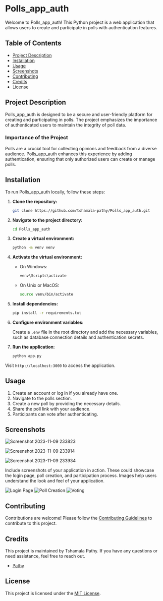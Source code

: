 # Polls_app_auth

Welcome to Polls_app_auth! This Python project is a web application that allows users to create and participate in polls with authentication features.

## Table of Contents

- [Project Description](#project-description)
- [Installation](#installation)
- [Usage](#usage)
- [Screenshots](#screenshots)
- [Contributing](#contributing)
- [Credits](#credits)
- [License](#license)

## Project Description

Polls_app_auth is designed to be a secure and user-friendly platform for creating and participating in polls. The project emphasizes the importance of authenticated users to maintain the integrity of poll data.

### Importance of the Project

Polls are a crucial tool for collecting opinions and feedback from a diverse audience. Polls_app_auth enhances this experience by adding authentication, ensuring that only authorized users can create or manage polls.

## Installation

To run Polls_app_auth locally, follow these steps:

1. **Clone the repository:**

    ```bash
    git clone https://github.com/tshamala-pathy/Polls_app_auth.git
    ```

2. **Navigate to the project directory:**

    ```bash
    cd Polls_app_auth
    ```

3. **Create a virtual environment:**

    ```bash
    python -m venv venv
    ```

4. **Activate the virtual environment:**

    - On Windows:

        ```bash
        venv\Scripts\activate
        ```

    - On Unix or MacOS:

        ```bash
        source venv/bin/activate
        ```

5. **Install dependencies:**

    ```bash
    pip install -r requirements.txt
    ```

6. **Configure environment variables:**

    Create a `.env` file in the root directory and add the necessary variables, such as database connection details and authentication secrets.

7. **Run the application:**

    ```bash
    python app.py
    ```

Visit `http://localhost:3000` to access the application.

## Usage

1. Create an account or log in if you already have one.
2. Navigate to the polls section.
3. Create a new poll by providing the necessary details.
4. Share the poll link with your audience.
5. Participants can vote after authenticating.

## Screenshots
![Screenshot 2023-11-09 233823](https://github.com/tshamala-pathy/Polls_app_auth/assets/146994366/aef34a21-f62f-41e7-bb45-a360f4d6a390)

![Screenshot 2023-11-09 233914](https://github.com/tshamala-pathy/Polls_app_auth/assets/146994366/7350dfe4-60d9-4963-83f3-07a199f7567a)

![Screenshot 2023-11-09 233934](https://github.com/tshamala-pathy/Polls_app_auth/assets/146994366/37e5474b-c90a-4cd8-b27b-52716c7d43c9)


Include screenshots of your application in action. These could showcase the login page, poll creation, and participation process. Images help users understand the look and feel of your application.

![Login Page](screenshots/login.png)
![Poll Creation](screenshots/poll_creation.png)
![Voting](screenshots/voting.png)

## Contributing

Contributions are welcome! Please follow the [Contributing Guidelines](CONTRIBUTING.md) to contribute to this project.

## Credits

This project is maintained by Tshamala Pathy. If you have any questions or need assistance, feel free to reach out.

- [Pathy](https://github.com/tshamala-pathy)


## License

This project is licensed under the [MIT License](LICENSE).
